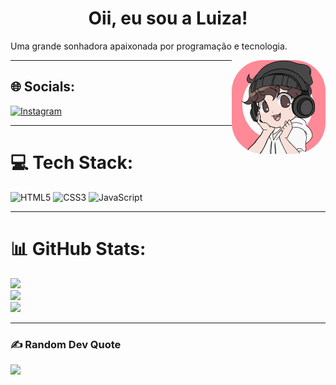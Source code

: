<h1 align="center">Oii, eu sou a Luiza!</h1>
<p>Uma grande sonhadora apaixonada por programação e tecnologia.</p>
 <img align="right" height="150" style="border-radius:50px;" src="img/luizadw.png">

<hr>

## 🌐 Socials:
[![Instagram](https://img.shields.io/badge/Instagram-%23E4405F.svg?logo=Instagram&logoColor=white)](https://instagram.com/lukaafff) 

<hr>

# 💻 Tech Stack:
![HTML5](https://img.shields.io/badge/html5-%23E34F26.svg?style=for-the-badge&logo=html5&logoColor=white) ![CSS3](https://img.shields.io/badge/css3-%231572B6.svg?style=for-the-badge&logo=css3&logoColor=white) ![JavaScript](https://img.shields.io/badge/javascript-%23323330.svg?style=for-the-badge&logo=javascript&logoColor=%23F7DF1E)

<hr>

# 📊 GitHub Stats:
![](https://github-readme-stats.vercel.app/api?username=lukaafff&theme=dark&hide_border=false&include_all_commits=true&count_private=false)<br/>
![](https://github-readme-streak-stats.herokuapp.com/?user=lukaafff&theme=dark&hide_border=false)<br/>
![](https://github-readme-stats.vercel.app/api/top-langs/?username=lukaafff&theme=dark&hide_border=false&include_all_commits=true&count_private=false&layout=compact)

<hr>

### ✍️ Random Dev Quote
![](https://quotes-github-readme.vercel.app/api?type=horizontal&theme=radical)

<!-- Proudly created with GPRM ( https://gprm.itsvg.in ) -->
